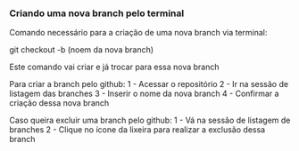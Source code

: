 ### Criando uma nova branch pelo terminal

Comando necessário para a criação de uma nova branch via terminal:

git checkout -b (noem da nova branch)

Este comando vai criar e já trocar para essa nova branch

Para criar a branch pelo github: 
1 - Acessar o repositório
2 - Ir na sessão de listagem das branches
3 - Inserir o nome da nova branch
4 - Confirmar a criação dessa nova branch

Caso queira excluir uma branch pelo github:
1 - Vá na sessão de listagem de branches
2 - Clique no ícone da lixeira para realizar a exclusão dessa branch
